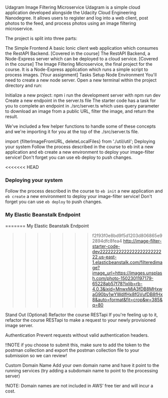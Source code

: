 Udagram Image Filtering Microservice
Udagram is a simple cloud application developed alongside the Udacity Cloud Engineering Nanodegree. It allows users to register and log into a web client, post photos to the feed, and process photos using an image filtering microservice.

The project is split into three parts:

The Simple Frontend A basic Ionic client web application which consumes the RestAPI Backend. [Covered in the course]
The RestAPI Backend, a Node-Express server which can be deployed to a cloud service. [Covered in the course]
The Image Filtering Microservice, the final project for the course. It is a Node-Express application which runs a simple script to process images. [Your assignment]
Tasks
Setup Node Environment
You'll need to create a new node server. Open a new terminal within the project directory and run:

Initialize a new project: npm i
run the development server with npm run dev
Create a new endpoint in the server.ts file
The starter code has a task for you to complete an endpoint in ./src/server.ts which uses query parameter to download an image from a public URL, filter the image, and return the result.

We've included a few helper functions to handle some of these concepts and we're importing it for you at the top of the ./src/server.ts file.

import {filterImageFromURL, deleteLocalFiles} from './util/util';
Deploying your system
Follow the process described in the course to eb init a new application and eb create a new environment to deploy your image-filter service! Don't forget you can use eb deploy to push changes.

<<<<<<< HEAD
### Deploying your system

Follow the process described in the course to `eb init` a new application and `eb create` a new environment to deploy your image-filter service! Don't forget you can use `eb deploy` to push changes.

### My Elastic Beanstalk Endpoint

=======
My Elastic Beanstalk Endpoint
>>>>>>> f2f93f0e8bd9f5d1203d806865e92894dfc8fea4
http://image-filter-starter-code-dev2222222222222222222222222.us-east-1.elasticbeanstalk.com/filteredimage?image_url=https://images.unsplash.com/photo-1502301197179-65228ab57f78?ixlib=rb-4.0.3&ixid=MnwxMjA3fDB8MHxwaG90by1wYWdlfHx8fGVufDB8fHx8&auto=format&fit=crop&w=385&q=80


Stand Out (Optional)
Refactor the course RESTapi
If you're feeling up to it, refactor the course RESTapi to make a request to your newly provisioned image server.

Authentication
Prevent requests without valid authentication headers.

!!NOTE if you choose to submit this, make sure to add the token to the postman collection and export the postman collection file to your submission so we can review!

Custom Domain Name
Add your own domain name and have it point to the running services (try adding a subdomain name to point to the processing server)

!NOTE: Domain names are not included in AWS’ free tier and will incur a cost.
